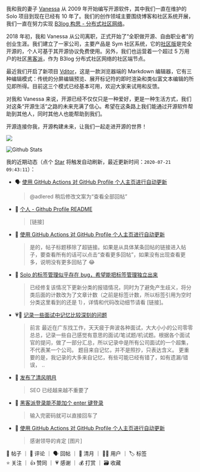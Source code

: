 我和我的妻子 [Vanessa](https://github.com/Vanessa219) 从 2009 年开始编写开源软件，其中我们一直在维护的 Solo 项目到现在已经有 10 年了。我们的创作领域主要围绕博客和社区系统开展，我们一直在努力实现 [B3log 构思 - 分布式社区网络](https://hacpai.com/article/1546941897596)。

2018 年初，我和 Vanessa 从公司离职，正式开始了“全职做开源、自由职业者”的创业生涯。我们建立了一家公司，主要产品是 Sym 社区系统，它的[社区版](https://github.com/88250/symphony)是完全开源的，个人可基于其开源协议免费使用。另外，我们也运营着一个超过 5 万用户的社区[黑客派](https://hacpai.com)，作为 B3log 分布式社区网络的社区端节点。

最近我们开启了新项目 [Vditor](https://github.com/Vanessa219/vditor)，这是一款浏览器端的 Markdown 编辑器，它有三种编辑模式：传统的分屏编辑预览、展开标记符的即时渲染和类似富文本编辑的所见即所得。目前这三个模式已经基本可用，欢迎大家来试用和反馈。

对我和 Vanessa 来说，开源已经不仅仅只是一种爱好，更是一种生活方式，我们对这条“开源生活”之路的未来充满了信心。希望在这条路上我们能通过开源软件帮助到其他人，同时其他人也能帮助到我们。

开源连接你我，开源构建未来，让我们一起走进开源的世界！

<a title="Hits" target="_blank" href="https://github.com/88250/88250"><img src="https://hits.b3log.org/88250/88250.svg"></a>

![Github Stats](https://github-readme-stats.vercel.app/api?username=88250&show_icons=true)

<!--events start -->

我的近期动态（点个 [Star](https://github.com/88250/88250) 将触发自动刷新，最近更新时间：`2020-07-21 09:43:11`）：

* 🗣 [使用 GitHub Actions 对 GitHub Profile 个人主页进行自动更新](https://hacpai.com/article/1595248018192/comment/1595293280794#comments)

  > @adlered 稍后修改文案为“查看全部回帖”
* 💬 [个人 - Github Profile README](https://hacpai.com/article/1595075885588/comment/1595293390751#comments)

  > [链接]
* 💬 [使用 GitHub Actions 对 GitHub Profile 个人主页进行自动更新](https://hacpai.com/article/1595248018192/comment/1595293280794#comments)

  > 是的，帖子标题移除了超链接。如果是从具体某条回帖的链接进入帖子，要查看所有的话可以点击“查看更多回帖”，如果没有出现查看更多，说明没有更多回帖了 😂
* 💬 [Solo 的标签管理似乎存在 bug，希望能把标签管理独立出来](https://hacpai.com/article/1595176908637/comment/1595292773096#comments)

  > 已经修复该情况下更新分类的报错情况，同时为了避免产生歧义，将分类后面的计数改为了文章计数（之前是标签计数，所以标签引用为空时分类这里看到的还是 1），详情和代码改动细节请看 [链接]。
* 💗📝 [记录一些面试中记忆比较深刻的问题](https://hacpai.com/article/1595086679806)

  > 前言 最近在广东找工作，天天疲于奔波各种面试，大大小小的公司零零总总，记录一些自己感觉有意思的面试/笔试题/机试题。根据各个面试官的提问，做了一部分汇总，所以记录中是所有公司面试的一个超集，不代表某一个公司。 题目来自记忆，并不是照抄，只表达含义。 更重要的是，我记录的大多来自记忆，有些可能已经有错了，如有遗漏/错误， ..
* 🌙 [发布了清风明月](https://hacpai.com/member/88250/breezemoons/1595260212797)

  > SEO 已经越来越不重要了
* 💬 [黑客派登录能不能加个 enter 键登录](https://hacpai.com/article/1595258231409/comment/1595260112640#comments)

  > 输入完密码就可以直接回车了
* 💬 [使用 GitHub Actions 对 GitHub Profile 个人主页进行自动更新](https://hacpai.com/article/1595248018192/comment/1595251746768#comments)

  > 感谢领导的肯定 [图片]

📝 帖子 ｜ 💬 评论 ｜ 🗣 回帖 ｜ 🌙 清月 ｜ 👨‍💻 用户 ｜ 🏷️ 标签  
⭐️ 关注 ｜ 👍 赞同 ｜ 💗 感谢 ｜ 💰 打赏 ｜ 🗃 收藏

<!--events end -->
